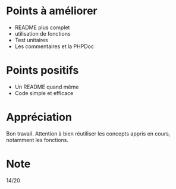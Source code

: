 # Points à améliorer

* README plus complet
* utilisation de fonctions
* Test unitaires
* Les commentaires et la PHPDoc

# Points positifs

* Un README quand même
* Code simple et efficace

# Appréciation

Bon travail. Attention à bien réutiliser les concepts appris en cours, notamment les fonctions.

# Note

14/20
